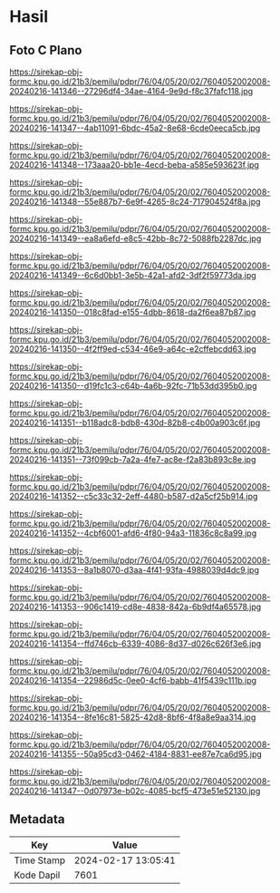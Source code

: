 # Hasil

## Foto C Plano

https://sirekap-obj-formc.kpu.go.id/21b3/pemilu/pdpr/76/04/05/20/02/7604052002008-20240216-141346--27296df4-34ae-4164-9e9d-f8c37fafc118.jpg

https://sirekap-obj-formc.kpu.go.id/21b3/pemilu/pdpr/76/04/05/20/02/7604052002008-20240216-141347--4ab11091-6bdc-45a2-8e68-6cde0eeca5cb.jpg

https://sirekap-obj-formc.kpu.go.id/21b3/pemilu/pdpr/76/04/05/20/02/7604052002008-20240216-141348--173aaa20-bb1e-4ecd-beba-a585e593623f.jpg

https://sirekap-obj-formc.kpu.go.id/21b3/pemilu/pdpr/76/04/05/20/02/7604052002008-20240216-141348--55e887b7-6e9f-4265-8c24-717904524f8a.jpg

https://sirekap-obj-formc.kpu.go.id/21b3/pemilu/pdpr/76/04/05/20/02/7604052002008-20240216-141349--ea8a6efd-e8c5-42bb-8c72-5088fb2287dc.jpg

https://sirekap-obj-formc.kpu.go.id/21b3/pemilu/pdpr/76/04/05/20/02/7604052002008-20240216-141349--6c6d0bb1-3e5b-42a1-afd2-3df2f59773da.jpg

https://sirekap-obj-formc.kpu.go.id/21b3/pemilu/pdpr/76/04/05/20/02/7604052002008-20240216-141350--018c8fad-e155-4dbb-8618-da2f6ea87b87.jpg

https://sirekap-obj-formc.kpu.go.id/21b3/pemilu/pdpr/76/04/05/20/02/7604052002008-20240216-141350--4f2ff9ed-c534-46e9-a64c-e2cffebcdd63.jpg

https://sirekap-obj-formc.kpu.go.id/21b3/pemilu/pdpr/76/04/05/20/02/7604052002008-20240216-141350--d19fc1c3-c64b-4a6b-92fc-71b53dd395b0.jpg

https://sirekap-obj-formc.kpu.go.id/21b3/pemilu/pdpr/76/04/05/20/02/7604052002008-20240216-141351--b118adc8-bdb8-430d-82b8-c4b00a903c6f.jpg

https://sirekap-obj-formc.kpu.go.id/21b3/pemilu/pdpr/76/04/05/20/02/7604052002008-20240216-141351--73f099cb-7a2a-4fe7-ac8e-f2a83b893c8e.jpg

https://sirekap-obj-formc.kpu.go.id/21b3/pemilu/pdpr/76/04/05/20/02/7604052002008-20240216-141352--c5c33c32-2eff-4480-b587-d2a5cf25b914.jpg

https://sirekap-obj-formc.kpu.go.id/21b3/pemilu/pdpr/76/04/05/20/02/7604052002008-20240216-141352--4cbf6001-afd6-4f80-94a3-11836c8c8a99.jpg

https://sirekap-obj-formc.kpu.go.id/21b3/pemilu/pdpr/76/04/05/20/02/7604052002008-20240216-141353--8a1b8070-d3aa-4f41-93fa-4988039d4dc9.jpg

https://sirekap-obj-formc.kpu.go.id/21b3/pemilu/pdpr/76/04/05/20/02/7604052002008-20240216-141353--906c1419-cd8e-4838-842a-6b9df4a65578.jpg

https://sirekap-obj-formc.kpu.go.id/21b3/pemilu/pdpr/76/04/05/20/02/7604052002008-20240216-141354--ffd746cb-6339-4086-8d37-d026c626f3e6.jpg

https://sirekap-obj-formc.kpu.go.id/21b3/pemilu/pdpr/76/04/05/20/02/7604052002008-20240216-141354--22986d5c-0ee0-4cf6-babb-41f5439c111b.jpg

https://sirekap-obj-formc.kpu.go.id/21b3/pemilu/pdpr/76/04/05/20/02/7604052002008-20240216-141354--8fe16c81-5825-42d8-8bf6-4f8a8e9aa314.jpg

https://sirekap-obj-formc.kpu.go.id/21b3/pemilu/pdpr/76/04/05/20/02/7604052002008-20240216-141355--50a95cd3-0462-4184-8831-ee87e7ca6d95.jpg

https://sirekap-obj-formc.kpu.go.id/21b3/pemilu/pdpr/76/04/05/20/02/7604052002008-20240216-141347--0d07973e-b02c-4085-bcf5-473e51e52130.jpg


## Metadata

| Key        | Value               |
| ---------- | ------------------- |
| Time Stamp | 2024-02-17 13:05:41 |
| Kode Dapil | 7601                |



